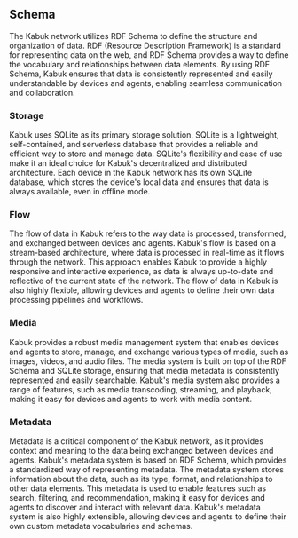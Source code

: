 ## **Schema**

The Kabuk network utilizes RDF Schema to define the structure and organization of data. RDF (Resource Description Framework) is a standard for representing data on the web, and RDF Schema provides a way to define the vocabulary and relationships between data elements. By using RDF Schema, Kabuk ensures that data is consistently represented and easily understandable by devices and agents, enabling seamless communication and collaboration.

### **Storage**

Kabuk uses SQLite as its primary storage solution. SQLite is a lightweight, self-contained, and serverless database that provides a reliable and efficient way to store and manage data. SQLite's flexibility and ease of use make it an ideal choice for Kabuk's decentralized and distributed architecture. Each device in the Kabuk network has its own SQLite database, which stores the device's local data and ensures that data is always available, even in offline mode.

### **Flow**

The flow of data in Kabuk refers to the way data is processed, transformed, and exchanged between devices and agents. Kabuk's flow is based on a stream-based architecture, where data is processed in real-time as it flows through the network. This approach enables Kabuk to provide a highly responsive and interactive experience, as data is always up-to-date and reflective of the current state of the network. The flow of data in Kabuk is also highly flexible, allowing devices and agents to define their own data processing pipelines and workflows.

### **Media**

Kabuk provides a robust media management system that enables devices and agents to store, manage, and exchange various types of media, such as images, videos, and audio files. The media system is built on top of the RDF Schema and SQLite storage, ensuring that media metadata is consistently represented and easily searchable. Kabuk's media system also provides a range of features, such as media transcoding, streaming, and playback, making it easy for devices and agents to work with media content.

### **Metadata**

Metadata is a critical component of the Kabuk network, as it provides context and meaning to the data being exchanged between devices and agents. Kabuk's metadata system is based on RDF Schema, which provides a standardized way of representing metadata. The metadata system stores information about the data, such as its type, format, and relationships to other data elements. This metadata is used to enable features such as search, filtering, and recommendation, making it easy for devices and agents to discover and interact with relevant data. Kabuk's metadata system is also highly extensible, allowing devices and agents to define their own custom metadata vocabularies and schemas.